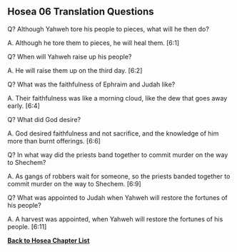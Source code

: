 ## Hosea 06 Translation Questions ##

Q? Although Yahweh tore his people to pieces, what will he then do?

A. Although he tore them to pieces, he will heal them. [6:1]

Q? When will Yahweh raise up his people?

A. He will raise them up on the third day. [6:2]

Q? What was the faithfulness of Ephraim and Judah like?

A. Their faithfulness was like a morning cloud, like the dew that goes away early. [6:4]

Q? What did God desire?

A. God desired faithfulness and not sacrifice, and the knowledge of him more than burnt offerings. [6:6]

Q? In what way did the priests band together to commit murder on the way to Shechem?

A. As gangs of robbers wait for someone, so the priests banded together to commit murder on the way to Shechem. [6:9]

Q? What was appointed to Judah when Yahweh will restore the fortunes of his people?

A. A harvest was appointed, when Yahweh will restore the fortunes of his people. [6:11]

__[Back to Hosea Chapter List](./)__

